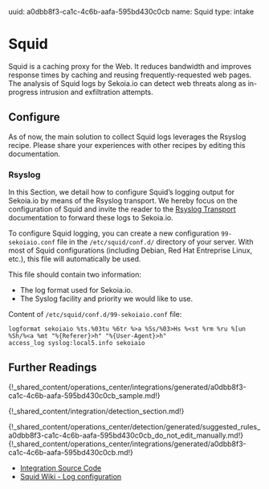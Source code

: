 uuid: a0dbb8f3-ca1c-4c6b-aafa-595bd430c0cb
name: Squid
type: intake

# Squid

Squid is a caching proxy for the Web. It reduces bandwidth and improves response times by caching and reusing frequently-requested web pages. The analysis of Squid logs by Sekoia.io can detect web threats along as in-progress intrusion and exfiltration attempts.





## Configure

As of now, the main solution to collect Squid logs leverages the Rsyslog recipe. Please share your experiences with other recipes by editing this documentation.

### Rsyslog

In this Section, we detail how to configure Squid’s logging output for Sekoia.io by means of the Rsyslog transport. We hereby focus on the configuration of Squid and invite the reader to the [Rsyslog Transport](../../../ingestion_methods/syslog/overview/) documentation to forward these logs to Sekoia.io.

To configure Squid logging, you can create a new configuration `99-sekoiaio.conf` file in the `/etc/squid/conf.d/` directory of your server. With most of Squid configurations (including Debian, Red Hat Entreprise Linux, etc.), this file will automatically be used.

This file should contain two information:

- The log format used for Sekoia.io.
- The Syslog facility and priority we would like to use.

Content of `/etc/squid/conf.d/99-sekoiaio.conf` file:

```
logformat sekoiaio %ts.%03tu %6tr %>a %Ss/%03>Hs %<st %rm %ru %[un %Sh/%<a %mt "%{Referer}>h" "%{User-Agent}>h"
access_log syslog:local5.info sekoiaio
```


## Further Readings

{!_shared_content/operations_center/integrations/generated/a0dbb8f3-ca1c-4c6b-aafa-595bd430c0cb_sample.md!}


{!_shared_content/integration/detection_section.md!}

{!_shared_content/operations_center/detection/generated/suggested_rules_a0dbb8f3-ca1c-4c6b-aafa-595bd430c0cb_do_not_edit_manually.md!}
{!_shared_content/operations_center/integrations/generated/a0dbb8f3-ca1c-4c6b-aafa-595bd430c0cb.md!}

- [Integration Source Code](https://github.com/Sekoia-io/intake-formats/tree/master/Squid)
- [Squid Wiki - Log configuration](https://wiki.squid-cache.org/SquidFaq/SquidLogs)
